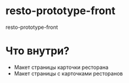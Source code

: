 # resto-prototype-front
resto-prototype-front

# Что внутри?
- Макет страницы карточки ресторана
- Макет страницы с карточками ресторанов
